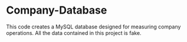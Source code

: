 # Company-Database
This code creates a MySQL database designed for measuring company operations. All the data contained in this project is fake.
